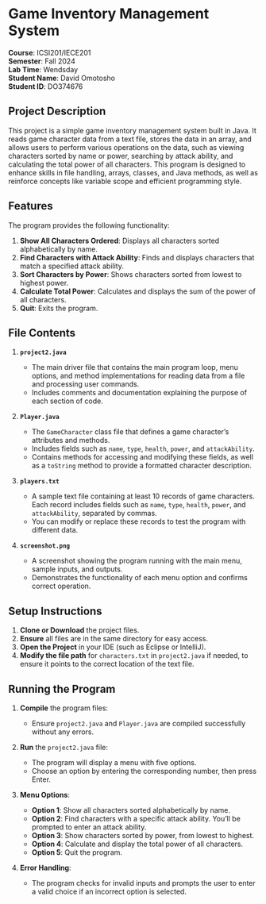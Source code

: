 # Game Inventory Management System

**Course**: ICSI201/IECE201  
**Semester**: Fall 2024  
**Lab Time**: Wendsday  
**Student Name**: David Omotosho  
**Student ID**: DO374676  

## Project Description
This project is a simple game inventory management system built in Java. It reads game character data from a text file, stores the data in an array, and allows users to perform various operations on the data, such as viewing characters sorted by name or power, searching by attack ability, and calculating the total power of all characters. This program is designed to enhance skills in file handling, arrays, classes, and Java methods, as well as reinforce concepts like variable scope and efficient programming style.

## Features
The program provides the following functionality:
1. **Show All Characters Ordered**: Displays all characters sorted alphabetically by name.
2. **Find Characters with Attack Ability**: Finds and displays characters that match a specified attack ability.
3. **Sort Characters by Power**: Shows characters sorted from lowest to highest power.
4. **Calculate Total Power**: Calculates and displays the sum of the power of all characters.
5. **Quit**: Exits the program.

## File Contents

1. **`project2.java`**  
   - The main driver file that contains the main program loop, menu options, and method implementations for reading data from a file and processing user commands.
   - Includes comments and documentation explaining the purpose of each section of code.

2. **`Player.java`**  
   - The `GameCharacter` class file that defines a game character’s attributes and methods.
   - Includes fields such as `name`, `type`, `health`, `power`, and `attackAbility`.
   - Contains methods for accessing and modifying these fields, as well as a `toString` method to provide a formatted character description.

3. **`players.txt`**  
   - A sample text file containing at least 10 records of game characters. Each record includes fields such as `name`, `type`, `health`, `power`, and `attackAbility`, separated by commas.
   - You can modify or replace these records to test the program with different data.

4. **`screenshot.png`**  
   - A screenshot showing the program running with the main menu, sample inputs, and outputs.
   - Demonstrates the functionality of each menu option and confirms correct operation.

## Setup Instructions

1. **Clone or Download** the project files.
2. **Ensure** all files are in the same directory for easy access.
3. **Open the Project** in your IDE (such as Eclipse or IntelliJ).
4. **Modify the file path** for `characters.txt` in `project2.java` if needed, to ensure it points to the correct location of the text file.

## Running the Program

1. **Compile** the program files:
   - Ensure `project2.java` and `Player.java` are compiled successfully without any errors.

2. **Run** the `project2.java` file:
   - The program will display a menu with five options.
   - Choose an option by entering the corresponding number, then press Enter.
   
3. **Menu Options**:
   - **Option 1**: Show all characters sorted alphabetically by name.
   - **Option 2**: Find characters with a specific attack ability. You’ll be prompted to enter an attack ability.
   - **Option 3**: Show characters sorted by power, from lowest to highest.
   - **Option 4**: Calculate and display the total power of all characters.
   - **Option 5**: Quit the program.

4. **Error Handling**:
   - The program checks for invalid inputs and prompts the user to enter a valid choice if an incorrect option is selected.
